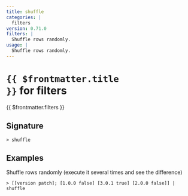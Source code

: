 ```yaml
---
title: shuffle
categories: |
  filters
version: 0.71.0
filters: |
  Shuffle rows randomly.
usage: |
  Shuffle rows randomly.
---
```


# <code>{{ $frontmatter.title }}</code> for filters

<div class='command-title'>{{ $frontmatter.filters }}</div>

## Signature

```> shuffle ```

## Examples

Shuffle rows randomly (execute it several times and see the difference)
```shell
> [[version patch]; [1.0.0 false] [3.0.1 true] [2.0.0 false]] | shuffle
```
